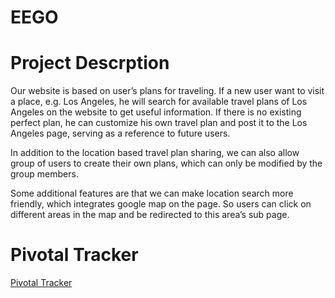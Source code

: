 # EEGO

# Project Descrption

Our website is based on user’s plans for traveling. If a new user want to visit a place, e.g. Los Angeles, he will search for available travel plans of Los Angeles on the website to get useful information. If there is no existing perfect plan, he can customize his own travel plan and post it to the Los Angeles page, serving as a reference to future users.

In addition to the location based travel plan sharing, we can also allow group of users to create their own plans, which can only be modified by the group members. 

Some additional features are that we can make location search more friendly, which integrates google map on the page. So users can click on different areas in the map and be redirected to this area’s sub page.

# Pivotal Tracker

[Pivotal Tracker](https://www.pivotaltracker.com/n/projects/1446774)

